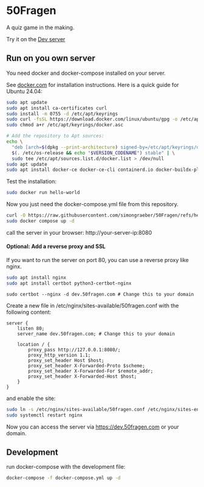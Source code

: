 # 50Fragen
A quiz game in the making.

Try it on the [Dev server](https://dev.50fragen.com)

## Run on you own server
You need docker and docker-compose installed on your server.

See [docker.com](https://docs.docker.com/engine/install/ubuntu/) for installation instructions.
Here is a quick guide for Ubuntu 24.04:
```bash
sudo apt update
sudo apt install ca-certificates curl
sudo install -m 0755 -d /etc/apt/keyrings
sudo curl -fsSL https://download.docker.com/linux/ubuntu/gpg -o /etc/apt/keyrings/docker.asc
sudo chmod a+r /etc/apt/keyrings/docker.asc

# Add the repository to Apt sources:
echo \
  "deb [arch=$(dpkg --print-architecture) signed-by=/etc/apt/keyrings/docker.asc] https://download.docker.com/linux/ubuntu \
  $(. /etc/os-release && echo "$VERSION_CODENAME") stable" | \
  sudo tee /etc/apt/sources.list.d/docker.list > /dev/null
sudo apt update
sudo apt install docker-ce docker-ce-cli containerd.io docker-buildx-plugin docker-compose-plugin
```
Test the installation:
```bash
sudo docker run hello-world
```
Now you just need the docker-compose.yml file from this repository.
```bash
curl -O https://raw.githubusercontent.com/simongraeber/50Fragen/refs/heads/main/docker-compose.yml
sudo docker compose up -d
```
call the server in your browser: http://your-server-ip:8080

#### Optional: Add a reverse proxy and SSL
If you want to run the server on port 80, you can use a reverse proxy like nginx.
```bash
sudo apt install nginx
sudo apt install certbot python3-certbot-nginx
```

```
sudo certbot --nginx -d dev.50fragen.com # Change this to your domain
```
Create a new file in /etc/nginx/sites-available/50fragen.conf with the following content:
```nginx
server {
    listen 80;
    server_name dev.50fragen.com; # Change this to your domain

    location / {
        proxy_pass http://127.0.0.1:8080/;
        proxy_http_version 1.1;
        proxy_set_header Host $host;
        proxy_set_header X-Forwarded-Proto $scheme;
        proxy_set_header X-Forwarded-For $remote_addr;
        proxy_set_header X-Forwarded-Host $host;
    }
}
```
and enable the site:
```bash
sudo ln -s /etc/nginx/sites-available/50fragen.conf /etc/nginx/sites-enabled/
sudo systemctl restart nginx
```
Now you can access the server via https://dev.50fragen.com or your domain.

## Development
run docker-compose with the development file:
```bash
docker-compose -f docker-compose.yml up -d
```
